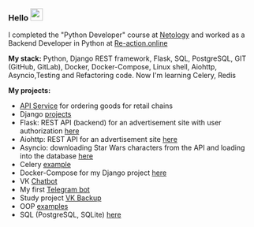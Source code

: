### Hello <img src="https://github.com/maryzaria/some-information/blob/main/photo/Hi.gif" width="25px">

I completed the "Python Developer" course at [Netology](https://netology.ru/sharing/56927be145af4692013a21a3b61e7d46?utm_source=social&utm_campaign=certificate_lms ) and worked as a Backend Developer in Python at [Re-action.online](https://re-action.online/)

**My stack:**
Python, Django REST framework, Flask, SQL, PostgreSQL, GIT (GitHub, GitLab), Docker, Docker-Compose, Linux shell, Aiohttp, Asyncio,Testing and Refactoring code.
Now I'm learning Celery, Redis

**My projects:**
- [API Service](https://github.com/maryzaria/API-Order-Service) for ordering goods for retail chains
- Django [projects](https://github.com/maryzaria/Django-Netology)
- Flask: REST API (backend) for an advertisement site with user authorization [here](https://github.com/maryzaria/netology_flask/tree/main/homework)
- Aiohttp: REST API for an advertisement site [here](https://github.com/maryzaria/Aiohttp_Netology)
- Asyncio: downloading Star Wars characters from the API and loading into the database [here](https://github.com/maryzaria/Asyncio_Netology/tree/main/homework)
- Celery [example](https://github.com/maryzaria/Celery_Netology)
- Docker-Compose for my Django project [here](https://github.com/maryzaria/Docker_Compose_Netology)
- VK [Chatbot](https://github.com/maryzaria/VKinder)
- My first [Telegram bot](https://github.com/maryzaria/My-First-Telegram-Bot)
- Study project [VK Backup](https://github.com/maryzaria/VK_Backup)
- OOP [examples](https://github.com/maryzaria/courses/tree/main/OOP)
- SQL (PostgreSQL, SQLite) [here](https://github.com/maryzaria/Netology/tree/main/SQL)
<!--
**maryzaria/maryzaria** is a ✨ _special_ ✨ repository because its `README.md` (this file) appears on your GitHub profile.

Here are some ideas to get you started:

- 🔭 I’m currently working on ...
- 🌱 I’m currently learning ...
- 👯 I’m looking to collaborate on ...
- 🤔 I’m looking for help with ...
- 💬 Ask me about ...
- 📫 How to reach me: ...
- 😄 Pronouns: ...
- ⚡ Fun fact: ...
-->
